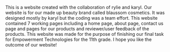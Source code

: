 This is a website created with the collaboration of rylie and karyl. Our
website is for our made up beauty brand called blaussom cosmetics. It was
designed mostly by karyl but the coding was a team effort. This website 
contained 7 working pages including a home page, about page, contact us page
and pages for our products and reviewer/user feedback of the products. This
website was made for the purpose of finishing our final task for Empowerment
Technologies for the 11th grade. I hope you like the outcome of our website!
